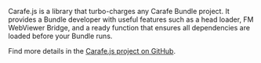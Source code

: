 
Carafe.js is a library that turbo-charges any Carafe Bundle project. It provides a Bundle developer with useful features such as a head loader, FM WebViewer Bridge, and a ready function that ensures all dependencies are loaded before your Bundle runs.

Find more details in the [Carafe.js project on GitHub](https://github.com/carafe-fm/carafe-js/blob/master/README.md).
